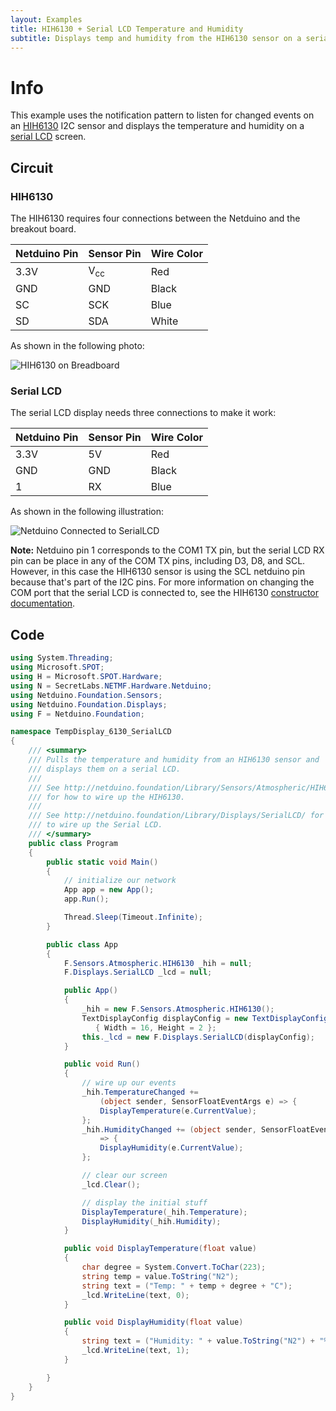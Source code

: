 ```yaml
---
layout: Examples
title: HIH6130 + Serial LCD Temperature and Humidity
subtitle: Displays temp and humidity from the HIH6130 sensor on a serial LCD.
---
```


# Info

This example uses the notification pattern to listen for changed events on an [HIH6130](/Library/Sensors/Atmospheric/HIH6130) I2C sensor and displays the temperature and humidity on a [serial LCD](/Library/Displays/SerialLCD) screen.

## Circuit

### HIH6130

The HIH6130 requires four connections between the Netduino and the breakout board.

| Netduino Pin | Sensor Pin     | Wire Color |
|--------------|----------------|------------|
| 3.3V         | V<sub>cc</sub> | Red        |
| GND          | GND            | Black      |
| SC           | SCK            | Blue       |
| SD           | SDA            | White      |

As shown in the following photo:

![HIH6130 on Breadboard](/library/Sensors/Atmospheric/HIH6130/HIH6130OnBreadboard.png)

### Serial LCD

The serial LCD display needs three connections to make it work:

| Netduino Pin | Sensor Pin     | Wire Color |
|--------------|----------------|------------|
| 3.3V         | 5V             | Red        |
| GND          | GND            | Black      |
| 1            | RX             | Blue       |

As shown in the following illustration:

![Netduino Connected to SerialLCD](/Library/Displays/SerialLCD/SerialLCD.png)

**Note:** Netduino pin 1 corresponds to the COM1 TX pin, but the serial LCD RX pin can be place in any of the COM TX pins, including D3, D8, and SCL. However, in this case the HIH6130 sensor is using the SCL netduino pin because that's part of the I2C pins. For more information on changing the COM port that the serial LCD is connected to, see the HIH6130 [constructor documentation](/Library/Displays/SerialLCD/#constructor).

## Code

```csharp
using System.Threading;
using Microsoft.SPOT;
using H = Microsoft.SPOT.Hardware;
using N = SecretLabs.NETMF.Hardware.Netduino;
using Netduino.Foundation.Sensors;
using Netduino.Foundation.Displays;
using F = Netduino.Foundation;

namespace TempDisplay_6130_SerialLCD
{
    /// <summary>
    /// Pulls the temperature and humidity from an HIH6130 sensor and 
    /// displays them on a serial LCD.
    /// 
    /// See http://netduino.foundation/Library/Sensors/Atmospheric/HIH6130/
    /// for how to wire up the HIH6130.
    /// 
    /// See http://netduino.foundation/Library/Displays/SerialLCD/ for how
    /// to wire up the Serial LCD.
    /// </summary>
    public class Program
    {
        public static void Main()
        {
            // initialize our network
            App app = new App();
            app.Run();

            Thread.Sleep(Timeout.Infinite);
        }

        public class App
        {
            F.Sensors.Atmospheric.HIH6130 _hih = null;
            F.Displays.SerialLCD _lcd = null;

            public App()
            {
                _hih = new F.Sensors.Atmospheric.HIH6130();
                TextDisplayConfig displayConfig = new TextDisplayConfig() 
                   { Width = 16, Height = 2 };
                this._lcd = new F.Displays.SerialLCD(displayConfig);
            }

            public void Run()
            {
                // wire up our events
                _hih.TemperatureChanged += 
                    (object sender, SensorFloatEventArgs e) => {
                    DisplayTemperature(e.CurrentValue);
                };
                _hih.HumidityChanged += (object sender, SensorFloatEventArgs e) 
                    => {
                    DisplayHumidity(e.CurrentValue);
                };

                // clear our screen
                _lcd.Clear();

                // display the initial stuff
                DisplayTemperature(_hih.Temperature);
                DisplayHumidity(_hih.Humidity);
            }

            public void DisplayTemperature(float value)
            {
                char degree = System.Convert.ToChar(223);
                string temp = value.ToString("N2");
                string text = ("Temp: " + temp + degree + "C");
                _lcd.WriteLine(text, 0);
            }

            public void DisplayHumidity(float value)
            {
                string text = ("Humidity: " + value.ToString("N2") + "%");
                _lcd.WriteLine(text, 1);
            }

        }
    }
}
```
